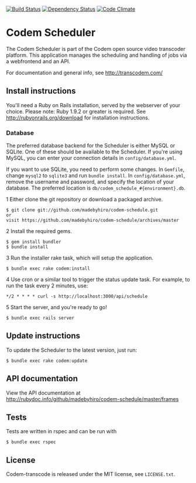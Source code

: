 [![Build Status](https://secure.travis-ci.org/madebyhiro/codem-schedule.png)](http://travis-ci.org/madebyhiro/codem-schedule)
[![Dependency Status](https://gemnasium.com/madebyhiro/codem-schedule.png)](https://gemnasium.com/madebyhiro/codem-schedule)
[![Code Climate](https://codeclimate.com/github/madebyhiro/codem-schedule.png)](https://codeclimate.com/github/madebyhiro/codem-schedule)

Codem Scheduler
===============

The Codem Scheduler is part of the Codem open source video transcoder platform. This application manages the scheduling and handling of jobs via a webfrontend and an API.

For documentation and general info, see <http://transcodem.com/>

Install instructions
--------------------
You'll need a Ruby on Rails installation, served by the webserver of your choice. Please note: Ruby 1.9.2 or greater is required.
See <http://rubyonrails.org/download> for installation instructions.

### Database
The preferred database backend for the Scheduler is either MySQL or SQLite. One of these should be available to
the Scheduler. If you're using MySQL, you can enter your connection details in `config/database.yml`.

If you want to use SQLite, you need to perform some changes. In `Gemfile`, change `mysql2` to `sqlite3` and run `bundle install`. In `config/database.yml`,
remove the username and password, and specify the location of your database. The preferred location is `db/codem_schedule_#{environment}.db`.

1 Either clone the git repository or download a packaged archive.

    $ git clone git://github.com/madebyhiro/codem-schedule.git
    or
    visit https://github.com/madebyhiro/codem-schedule/archives/master
  
2 Install the required gems.
  
    $ gem install bundler
    $ bundle install
    
3 Run the installer rake task, which will setup the application.

    $ bundle exec rake codem:install
 
4 Use cron or a similar tool to trigger the status update task. For example, to run the task every 2 minutes, use:

    */2 * * * * curl -s http://localhost:3000/api/schedule
   
5 Start the server, and you're ready to go!

    $ bundle exec rails server

Update instructions
-------------------
To update the Scheduler to the latest version, just run:

    $ bundle exec rake codem:update


API documentation
-----------------
View the API documentation at <http://rubydoc.info/github/madebyhiro/codem-schedule/master/frames>

Tests
-----
Tests are written in rspec and can be run with

    $ bundle exec rspec

## License

Codem-transcode is released under the MIT license, see `LICENSE.txt`.
